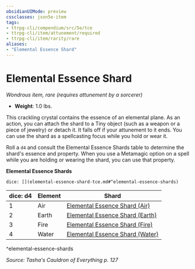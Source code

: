 ```yaml
---
obsidianUIMode: preview
cssclasses: json5e-item
tags:
- ttrpg-cli/compendium/src/5e/tce
- ttrpg-cli/item/attunement/required
- ttrpg-cli/item/rarity/rare
aliases: 
- "Elemental Essence Shard"
---
```

# Elemental Essence Shard
*Wondrous item, rare (requires attunement by a sorcerer)*  

- **Weight**: 1.0 lbs.

This crackling crystal contains the essence of an elemental plane. As an action, you can attach the shard to a Tiny object (such as a weapon or a piece of jewelry) or detach it. It falls off if your attunement to it ends. You can use the shard as a spellcasting focus while you hold or wear it.

Roll a `d4` and consult the Elemental Essence Shards table to determine the shard's essence and property. When you use a Metamagic option on a spell while you are holding or wearing the shard, you can use that property.

**Elemental Essence Shards**

`dice: [](elemental-essence-shard-tce.md#^elemental-essence-shards)`

| dice: d4 | Element | Shard |
|----------|---------|-------|
| 1 | Air | [Elemental Essence Shard (Air)](elemental-essence-shard-air-tce.md) |
| 2 | Earth | [Elemental Essence Shard (Earth)](elemental-essence-shard-earth-tce.md) |
| 3 | Fire | [Elemental Essence Shard (Fire)](elemental-essence-shard-fire-tce.md) |
| 4 | Water | [Elemental Essence Shard (Water)](elemental-essence-shard-water-tce.md) |
^elemental-essence-shards

*Source: Tasha's Cauldron of Everything p. 127*
